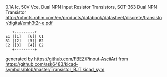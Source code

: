 0.1A Ic, 50V Vce, Dual NPN Input Resistor Transistors, SOT-363
Dual NPN Transistor
http://rohmfs.rohm.com/en/products/databook/datasheet/discrete/transistor/digital/emh3t2r-e.pdf


	   +---------+
	E1 |[1]   [6]| C1
	B1 |[2]   [5]| B2
	C2 |[3]   [4]| E2
	   +---------+


generated by https://github.com/FBEZ/Pinout-AsciiArt from https://github.com/ask6483/kicad-symbols/blob/master/Transistor_BJT.kicad_sym